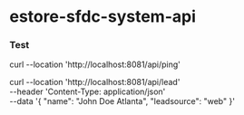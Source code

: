 # estore-sfdc-system-api

### Test
curl --location 'http://localhost:8081/api/ping'

curl --location 'http://localhost:8081/api/lead' \
--header 'Content-Type: application/json' \
--data '{
    "name": "John Doe Atlanta",
    "leadsource": "web"
}'
